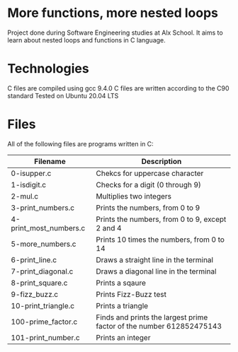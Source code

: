 # More functions, more nested loops
Project done during Software Engineering studies at Alx School. It aims to learn about nested loops and functions in C language.

# Technologies
C files are compiled using gcc 9.4.0
C files are written according to the C90 standard
Tested on Ubuntu 20.04 LTS
# Files
All of the following files are programs written in C:

| Filename |	Description|
|----------|---------------|
0-isupper.c |	Chekcs for uppercase character
1-isdigit.c |	Checks for a digit (0 through 9)
2-mul.c |	Multiplies two integers
3-print_numbers.c |	Prints the numbers, from 0 to 9
4-print_most_numbers.c |	Prints the numbers, from 0 to 9, except 2 and 4
5-more_numbers.c |	Prints 10 times the numbers, from 0 to 14
6-print_line.c |	Draws a straight line in the terminal
7-print_diagonal.c |	Draws a diagonal line in the terminal
8-print_square.c |	Prints a sqaure
9-fizz_buzz.c |	Prints Fizz-Buzz test
10-print_triangle.c |	Prints a triangle
100-prime_factor.c |	Finds and prints the largest prime factor of the number 612852475143
101-print_number.c |	Prints an integer
